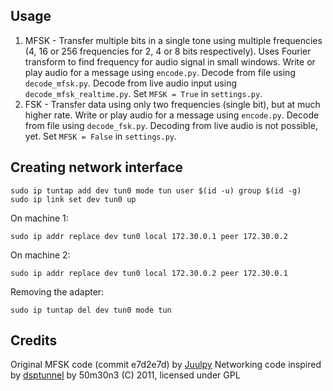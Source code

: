 ## Usage

1. MFSK - Transfer multiple bits in a single tone using multiple frequencies (4, 16 or 256 frequencies for 2, 4 or 8 bits respectively). Uses Fourier transform to find frequency for audio signal in small windows. Write or play audio for a message using `encode.py`. Decode from file using `decode_mfsk.py`. Decode from live audio input using `decode_mfsk_realtime.py`. Set `MFSK = True` in `settings.py`.
2. FSK - Transfer data using only two frequencies (single bit), but at much higher rate. Write or play audio for a message using `encode.py`. Decode from file using `decode_fsk.py`. Decoding from live audio is not possible, yet. Set `MFSK = False` in `settings.py`.

## Creating network interface

```
sudo ip tuntap add dev tun0 mode tun user $(id -u) group $(id -g)
sudo ip link set dev tun0 up
```

On machine 1:
```
sudo ip addr replace dev tun0 local 172.30.0.1 peer 172.30.0.2
```

On machine 2:
```
sudo ip addr replace dev tun0 local 172.30.0.2 peer 172.30.0.1
```

Removing the adapter:
```
sudo ip tuntap del dev tun0 mode tun
```

## Credits

Original MFSK code (commit e7d2e7d) by [Juulpy](https://github.com/Juulpy)
Networking code inspired by [dsptunnel](https://github.com/50m30n3/dsptunnel) by 50m30n3 (C) 2011, licensed under GPL
